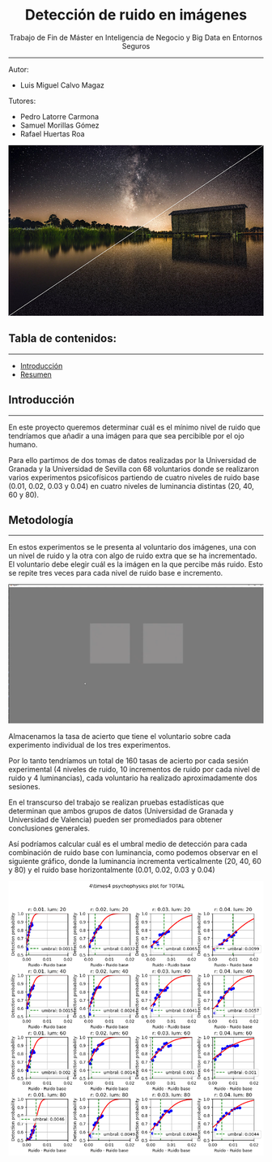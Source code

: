 <h1 align="center"> Detección de ruido en imágenes</h1>
<p align="center"> Trabajo de Fin de Máster en Inteligencia de Negocio y Big Data en Entornos Seguros</p>

---
Autor:
- Luis Miguel Calvo Magaz

Tutores: 
- Pedro Latorre Carmona
- Samuel Morillas Gómez
- Rafael Huertas Roa

<p align="center"><img src="readmeImages/portada.png"/></p> 



## Tabla de contenidos:
---

- [Introducción](#introducción)
- [Resumen](#resumen)


## Introducción
---
En este proyecto queremos determinar cuál es el mínimo nivel de ruido que tendríamos que añadir a una imágen para que sea percibible por el ojo humano.

Para ello partimos de dos tomas de datos realizadas por la Universidad de Granada y la Universidad de Sevilla con 68 voluntarios donde se realizaron varios experimentos psicofísicos partiendo de cuatro niveles de ruido base (0.01, 0.02, 0.03 y 0.04) en cuatro niveles de luminancia distintas (20, 40, 60 y 80).

## Metodología
---
En estos experimentos se le presenta al voluntario dos imágenes, una con un nivel de ruido y la otra con algo de ruido extra que se ha incrementado.
El voluntario debe elegir cuál es la imágen en la que percibe más ruido. Esto se repite tres veces para cada nivel de ruido base e incremento.

<p align="center"><img src="readmeImages/vista_observador.png"/></p>

Almacenamos la tasa de acierto que tiene el voluntario sobre cada experimento individual de los tres experimentos.

Por lo tanto tendríamos un total de 160 tasas de acierto por cada sesión experimental (4 niveles de ruido, 10 incrementos de ruido por cada nivel de ruido y 4 luminancias), cada voluntario ha realizado aproximadamente dos sesiones.

En el transcurso del trabajo se realizan pruebas estadísticas que determinan que ambos grupos de datos (Universidad de Granada y Universidad de Valencia) pueden ser promediados para obtener conclusiones generales.

Así podríamos calcular cuál es el umbral medio de detección para cada combinación de ruido base con luminancia, como podemos observar en el siguiente gráfico, donde la luminancia incrementa verticalmente (20, 40, 60 y 80) y el ruido base horizontalmente (0.01, 0.02, 0.03 y 0.04)

<p align="center"><img src="readmeImages/umbrales.png"/></p>